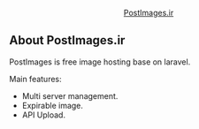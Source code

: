 <p align="center"><a href="https://postimages.ir" target="_blank">
PostImages.ir
</a></p>

## About PostImages.ir

PostImages is free image hosting base on laravel.

Main features:


- Multi server management.
- Expirable image.
- API Upload.
